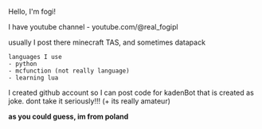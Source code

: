 Hello, I'm fogi!

I have youtube channel - youtube.com/@real_fogipl
  
usually I post there minecraft TAS, and sometimes datapack


    languages I use
    - python
    - mcfunction (not really language)
    - learning lua

I created github account so I can post code for kadenBot that is created as joke. dont take it seriously!!!
  (+ its really amateur)


**as you could guess, im from poland**
